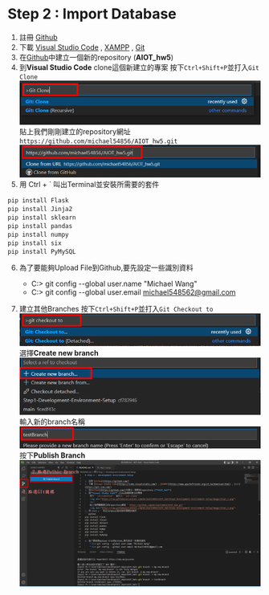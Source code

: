 # Step 2 : Import Database
1. 註冊 [Github](https://github.com/)
2. 下載 [Visual Studio Code](https://code.visualstudio.com/) , [XAMPP](https://www.apachefriends.org/zh_tw/download.html) , [Git](https://git-scm.com/)
3. 在[Github](https://github.com/)中建立一個新的repository (**AIOT_hw5**)
4. 到**Visual Studio Code** clone這個新建立的專案
    按下```Ctrl+Shift+P```並打入```Git Clone```
    <img src="https://raw.githubusercontent.com/michael54856/AIOT_hw5/Step1-Development-Environment-Setup/Image/step1_1.png">
    <br>
    貼上我們剛剛建立的repository網址```https://github.com/michael54856/AIOT_hw5.git```
    <img src="https://raw.githubusercontent.com/michael54856/AIOT_hw5/Step1-Development-Environment-Setup/Image/step1_2.png">
5. 用 Ctrl + ` 叫出Terminal並安裝所需要的套件
```python
pip install Flask 
pip install Jinja2 
pip install sklearn 
pip install pandas  
pip install numpy 
pip install six
pip install PyMySQL
```
6. 為了要能夠Upload File到Github,要先設定一些識別資料
    * C:> git config --global user.name "Michael Wang"
    * C:> git config --global user.email michael548562@gmail.com

7. 建立其他Branches 
    按下```Ctrl+Shift+P```並打入```Git Checkout to```
    <img src="https://raw.githubusercontent.com/michael54856/AIOT_hw5/Step1-Development-Environment-Setup/Image/step1_3.png">
    <br>
    選擇**Create new branch**
    <img src="https://raw.githubusercontent.com/michael54856/AIOT_hw5/Step1-Development-Environment-Setup/Image/step1_4.png">
    <br>
    輸入新的branch名稱
    <img src="https://raw.githubusercontent.com/michael54856/AIOT_hw5/Step1-Development-Environment-Setup/Image/step1_5.png">
    <br>
    按下**Publish Branch**
    <br>
    <img src="https://raw.githubusercontent.com/michael54856/AIOT_hw5/Step1-Development-Environment-Setup/Image/step1_6.png">






